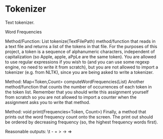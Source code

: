 # Tokenizer
Text tokenizer.

Word Frequencies

Method/Function: List<Token> tokenize(TextFilePath)
method/function that reads in a text file and returns a list of the tokens in that file. For the purposes of this project, a token is a sequence of alphanumeric characters, independent of capitalization (so Apple, apple, aPpLe are the same token). You are allowed to use regular expressions if you wish to (and you can use some regexp engine, no need to write it from scratch), but you are not allowed to import a tokenizer (e.g. from NLTK), since you are being asked to write a tokenizer.

Method:        Map<Token,Count> computeWordFrequencies(List<Token>)
Another method/function that counts the number of occurrences of each token in the token list. Remember that you should write this assignment yourself from scratch so you are not allowed to import a counter when the assignment asks you to write that method.

Method:         void print(Frequencies<Token, Count>)
Finally, a method that prints out the word frequency count onto the screen. The print out should be ordered by decreasing frequency (so, the highest frequency words first). 


Reasonable outputs:
<token>\t<freq>
<token> <freq>
<token> - <freq>
<token> = <freq>
<token> > <freq>
<token> -> <freq>
<token> => <freq>
